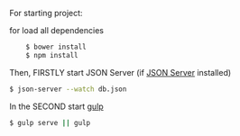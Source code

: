 For starting project:

for load all dependencies

```bash
    $ bower install
    $ npm install
```


Then, FIRSTLY start JSON Server (if [JSON Server](https://github.com/typicode/json-server) installed)

```bash
$ json-server --watch db.json
```

In the SECOND start [gulp](https://github.com/gulpjs/gulp/blob/master/docs/getting-started.md)

```bash
$ gulp serve || gulp
```
